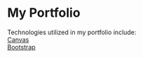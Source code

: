 # My Portfolio

Technologies utilized in my portfolio include: 
<br>
[Canvas](https://github.com/christopher4lis/canvas-boilerplate)
<br>
[Bootstrap](http://getbootstrap.com/)






